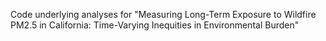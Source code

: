 Code underlying analyses for "Measuring Long-Term Exposure to Wildfire PM2.5 in California: Time-Varying Inequities in Environmental Burden"
